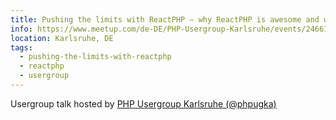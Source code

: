 ```yaml
---
title: Pushing the limits with ReactPHP – why ReactPHP is awesome and why you should care
info: https://www.meetup.com/de-DE/PHP-Usergroup-Karlsruhe/events/246619958/
location: Karlsruhe, DE
tags:
  - pushing-the-limits-with-reactphp
  - reactphp
  - usergroup
---
```

Usergroup talk hosted by <a href="https://www.meetup.com/de-DE/PHP-Usergroup-Karlsruhe/">PHP Usergroup Karlsruhe (@phpugka)</a>
